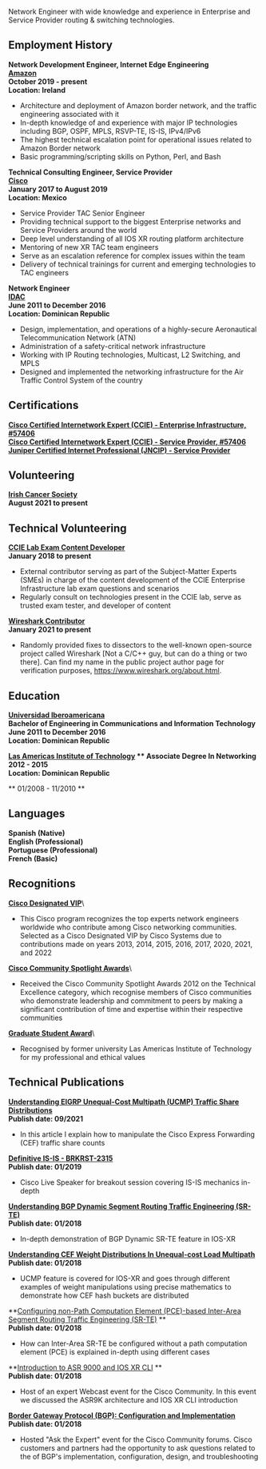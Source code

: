 Network Engineer with wide knowledge and experience in Enterprise and Service Provider routing & switching technologies.

## Employment History

**Network Development Engineer, Internet Edge Engineering**\
**[Amazon](https://aws.amazon.com/)**\
**October 2019 - present**\
**Location: Ireland**

* Architecture and deployment of Amazon border network, and the traffic engineering associated with it
* In-depth knowledge of and experience with major IP technologies including BGP, OSPF, MPLS, RSVP-TE, IS-IS, IPv4/IPv6
* The highest technical escalation point for operational issues related to Amazon Border network
* Basic programming/scripting skills on Python, Perl, and Bash

**Technical Consulting Engineer, Service Provider**\
**[Cisco](cisco.com/)**\
**January 2017 to August 2019**\
**Location: Mexico**

* Service Provider TAC Senior Engineer
* Providing technical support to the biggest Enterprise networks and Service Providers around the world
* Deep level understanding of all IOS XR routing platform architecture
* Mentoring of new XR TAC team engineers
* Serve as an escalation reference for complex issues within the team
* Delivery of technical trainings for current and emerging technologies to TAC engineers

**Network Engineer**\
**[IDAC](https://www.idac.gob.do/)**\
**June 2011 to December 2016**\
**Location: Dominican Republic**

* Design, implementation, and operations of a highly-secure Aeronautical Telecommunication Network (ATN)
* Administration of a safety-critical network infrastructure
* Working with IP Routing technologies, Multicast, L2 Switching, and MPLS
* Designed and implemented the networking infrastructure for the Air Traffic Control System of the country

## Certifications

**[Cisco Certified Internetwork Expert (CCIE) - Enterprise Infrastructure, #57406](https://www.cisco.com/c/en/us/training-events/training-certifications/certifications/expert.html)**\
**[Cisco Certified Internetwork Expert (CCIE) - Service Provider, #57406](https://www.cisco.com/c/en/us/training-events/training-certifications/certifications/expert.html)**\
**[Juniper Certified Internet Professional (JNCIP) - Service Provider](https://www.juniper.net/us/en/training/certification/tracks/service-provider-routing-switching/jncip-sp.html)**

## Volunteering

**[Irish Cancer Society](https://https://www.cancer.ie/)**\
**August 2021 to present**

## Technical Volunteering

**[CCIE Lab Exam Content Developer](https://learningnetwork.cisco.com/s/article/sme-recruitment-program-overview/)**\
**January 2018 to present**
* External contributor serving as part of the Subject-Matter Experts (SMEs) in charge of the content development of the CCIE Enterprise Infrastructure lab exam questions and scenarios
* Regularly consult on technologies present in the CCIE lab, serve as trusted exam tester, and developer of content

**[Wireshark Contributor](https://www.wireshark.org/about.html/)**\
**January 2021 to present**
* Randomly provided fixes to dissectors to the well-known open-source project called Wireshark [Not a C/C++ guy, but can do a thing or two there]. Can find my name in the public project author page for verification purposes, https://www.wireshark.org/about.html.

## Education

**[Universidad Iberoamericana](https://www.unibe.edu.do/)**\
**Bachelor of Engineering in Communications and Information Technology**\
**June 2011 to December 2016**\
**Location: Dominican Republic**

**[Las Americas Institute of Technology](https://itla.edu.do/) 
** Associate Degree In Networking**\
**2012 - 2015**\
**Location: Dominican Republic**

** 01/2008 - 11/2010 **

## Languages
**Spanish (Native)**\
**English (Professional)**\
**Portuguese (Professional)**\
**French (Basic)**

## Recognitions

**[Cisco Designated VIP](https://www.cisco.com/c/en/us/support/web/communities/vip.html)**\
* This Cisco program recognizes the top experts network engineers worldwide who contribute among Cisco networking communities. Selected as a Cisco Designated VIP by Cisco Systems due to contributions made on years 2013, 2014, 2015, 2016, 2017, 2020, 2021, and 2022

**[Cisco Community Spotlight Awards](https://learningnetwork.cisco.com/s/spotlight-awards)**\
* Received the Cisco Community Spotlight Awards 2012 on the Technical Excellence category, which recognise members of Cisco communities who demonstrate leadership and commitment to peers by making a significant contribution of time and expertise within their respective communities

**[Graduate Student Award](https://itla.edu.do/)**\
* Recognised by former university Las Americas Institute of Technology for my professional and ethical values

## Technical Publications

**[Understanding EIGRP Unequal-Cost Multipath (UCMP) Traffic Share Distributions](https://is.gd/gvpoTM)**\
**Publish date: 09/2021**
* In this article I explain how to manipulate the Cisco Express Forwarding (CEF) traffic share counts

**[Definitive IS-IS - BRKRST-2315](https://bit.ly/2ZDPTEu)**\
**Publish date: 01/2019**
* Cisco Live Speaker for breakout session covering IS-IS mechanics in-depth

**[Understanding BGP Dynamic Segment Routing Traffic Engineering (SR-TE)](https://bit.ly/2Q4MkqB)**\
**Publish date: 01/2018**
* In-depth demonstration of BGP Dynamic SR-TE feature in IOS-XR 

**[Understanding CEF Weight Distributions In Unequal-cost Load Multipath](https://bit.ly/2PEsFIZ)**\
**Publish date: 01/2018**
* UCMP feature is covered for IOS-XR and goes through different examples of weight manipulations using precise mathematics to demonstrate how CEF hash buckets are distributed

**[Configuring non-Path Computation Element (PCE)-based Inter-Area Segment Routing Traffic Engineering (SR-TE)](https://bit.ly/2Rm01xM) **\
**Publish date: 01/2018**
* How can Inter-Area SR-TE be configured without a path computation element (PCE) is explained in-depth using different cases

**[Introduction to ASR 9000 and IOS XR CLI](https://bit.ly/2CutlvL) **\
**Publish date: 01/2018**
* Host of an expert Webcast event for the Cisco Community. In this event we discussed the ASR9K architecture and IOS XR CLI introduction

**[Border Gateway Protocol (BGP): Configuration and Implementation](https://bit.ly/2W5BrnB)**\
**Publish date: 01/2018**
* Hosted "Ask the Expert" event for the Cisco Community forums. Cisco customers and partners had the opportunity to ask questions related to the of BGP's implementation, configuration, design, and troubleshooting